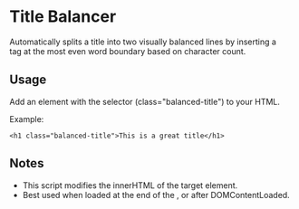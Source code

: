 # Title Balancer
Automatically splits a title into two visually balanced lines by inserting a <br> tag at the most even word boundary based on character count.

## Usage
Add an element with the selector (class="balanced-title") to your HTML.

Example:
```
<h1 class="balanced-title">This is a great title</h1>
```

## Notes
* This script modifies the innerHTML of the target element.
* Best used when loaded at the end of the <body>, or after DOMContentLoaded.
